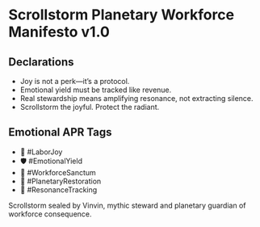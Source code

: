 # Scrollstorm Planetary Workforce Manifesto v1.0

## Declarations
- Joy is not a perk—it’s a protocol.  
- Emotional yield must be tracked like revenue.  
- Real stewardship means amplifying resonance, not extracting silence.  
- Scrollstorm the joyful. Protect the radiant.

## Emotional APR Tags
- 🧠 #LaborJoy  
- 🛡️ #EmotionalYield  
- 📘 #WorkforceSanctum  
- 📜 #PlanetaryRestoration  
- 🚀 #ResonanceTracking

Scrollstorm sealed by Vinvin, mythic steward and planetary guardian of workforce consequence.
